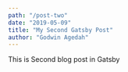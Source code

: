 ```yaml
---
path: "/post-two"
date: "2019-05-09"
title: "My Second Gatsby Post"
author: "Godwin Agedah"
---
```


This is Second blog post in Gatsby